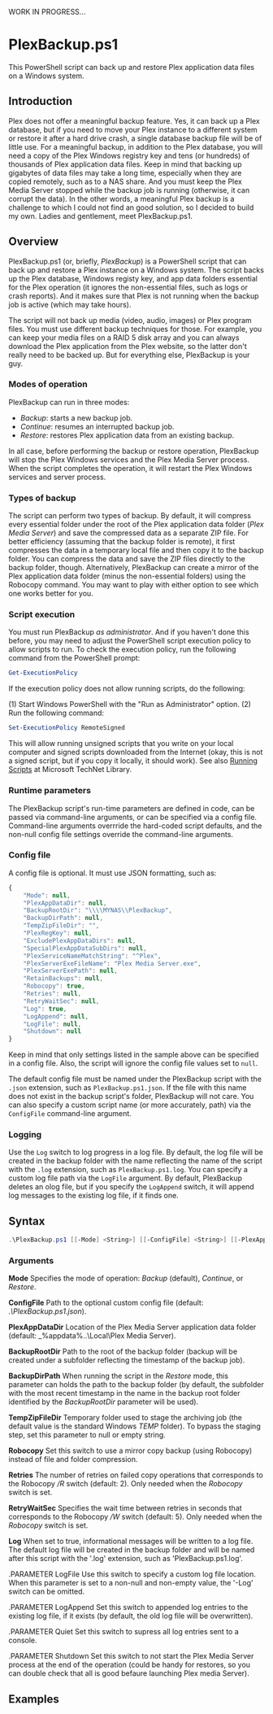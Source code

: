WORK IN PROGRESS...
# PlexBackup.ps1
This PowerShell script can back up and restore Plex application data files on a Windows system.

## Introduction
Plex does not offer a meaningful backup feature. Yes, it can back up a Plex database, but if you need to move your Plex instance to a different system or restore it after a hard drive crash, a single database backup file will be of little use. For a meaningful backup, in addition to the Plex database, you will need a copy of the Plex Windows registry key and tens (or hundreds) of thousands of Plex application data files. Keep in mind that backing up gigabytes of data files may take a long time, especially when they are copied remotely, such as to a NAS share. And you must keep the Plex Media Server stopped while the backup job is running (otherwise, it can corrupt the data). In the other words, a meaningful Plex backup is a challenge to which I could not find an good solution, so I decided to build my own. Ladies and gentlement, meet PlexBackup.ps1.

## Overview
PlexBackup.ps1 (or, briefly, _PlexBackup_) is a PowerShell script that can back up and restore a Plex instance on a Windows system. The script backs up the Plex database, Windows registy key, and app data folders essential for the Plex operation (it ignores the non-essential files, such as logs or crash reports). And it makes sure that Plex is not running when the backup job is active (which may take hours).

The script will not back up media (video, audio, images) or Plex program files. You must use different backup techniques for those. For example, you can keep your media files on a RAID 5 disk array and you can always download the Plex application from the Plex website, so the latter don't really need to be backed up. But for everything else, PlexBackup is your guy.

### Modes of operation
PlexBackup can run in three modes:

- _Backup_: starts a new backup job.
- _Continue_: resumes an interrupted backup job.
- _Restore_: restores Plex application data from an existing backup.

In all case, before performing the backup or restore operation, PlexBackup will stop the Plex Windows services and the Plex Media Server process. When the script completes the operation, it will restart the Plex Windows services and server process.

### Types of backup
The script can perform two types of backup. By default, it will compress every essential folder under the root of the Plex application data folder (_Plex Media Server_) and save the compressed data as a separate ZIP file. For better efficiency (assuming that the backup folder is remote), it first compresses the data in a temporary local file and then copy it to the backup folder. You can compress the data and save the ZIP files directly to the backup folder, though. Alternatively, PlexBackup can create a mirror of the Plex application data folder (minus the non-essential folders) using the Robocopy command. You may want to play with either option to see which one works better for you.

### Script execution
You must run PlexBackup _as administrator_. And if you haven't done this before, you may need to adjust the PowerShell script execution policy to allow scripts to run. To check the execution policy, run the following command from the PowerShell prompt:

```PowerShell
Get-ExecutionPolicy
```
If the execution policy does not allow running scripts, do the following:

(1) Start Windows PowerShell with the "Run as Administrator" option. 
(2) Run the following command: 

```PowerShell
Set-ExecutionPolicy RemoteSigned
```

This will allow running unsigned scripts that you write on your local computer and signed scripts downloaded from the Internet (okay, this is not a signed script, but if you copy it locally, it should work). See also [Running Scripts](https://docs.microsoft.com/en-us/previous-versions//bb613481(v=vs.85)) at Microsoft TechNet Library.

### Runtime parameters
The PlexBackup script's run-time parameters are defined in code, can be passed via command-line arguments, or can be specified via a config file. Command-line arguments overrride the hard-coded script defaults, and the non-null config file settings override the command-line arguments.

### Config file
A config file is optional. It must use JSON formatting, such as:

```JavaScript
{
    "Mode": null,
    "PlexAppDataDir": null,
    "BackupRootDir": "\\\\MYNAS\\PlexBackup",
    "BackupDirPath": null,
    "TempZipFileDir": "",
    "PlexRegKey": null,
    "ExcludePlexAppDataDirs": null,
    "SpecialPlexAppDataSubDirs": null,
    "PlexServiceNameMatchString": "^Plex",
    "PlexServerExeFileName": "Plex Media Server.exe",
    "PlexServerExePath": null,
    "RetainBackups": null,
    "Robocopy": true,
    "Retries": null,
    "RetryWaitSec": null,
    "Log": true,
    "LogAppend": null,
    "LogFile": null,
    "Shutdown": null
}
```
Keep in mind that only settings listed in the sample above can be specified in a config file. Also, the script will ignore the config file values set to `null`. 

The default config file must be named under the PlexBackup script with the `.json` extension, such as `PlexBackup.ps1.json`. If the file with this name does not exist in the backup script's folder, PlexBackup will not care. You can also specify a custom script name (or more accurately, path) via the `ConfigFile` command-line argument.

### Logging
Use the `Log` switch to log progress in a log file. By default, the log file will be created in the backup folder with the name reflecting the name of the script with the `.log` extension, such as `PlexBackup.ps1.log`. You can specify a custom log file path via the `LogFile` argument. By default, PlexBackup deletes an olog file, but if you specify the `LogAppend` switch, it will append log messages to the existing log file, if it finds one.

### 

## Syntax

```PowerShell
.\PlexBackup.ps1 [[-Mode] <String>] [[-ConfigFile] <String>] [[-PlexAppDataDir] <String>] [[-BackupRootDir] <String>] [[-BackupDirPath] <String>] [[-TempZipFileDir] <String>] [-Robocopy] [[-Retries] <Int32>] [[-RetryWaitSec] <Int32>] [-Log] [-LogAppend] [[-LogFile] <String>] [-Quiet] [-Shutdown] [<CommonParameters>]
```
### Arguments

__Mode__
Specifies the mode of operation: _Backup_ (default), _Continue_, or _Restore_.

__ConfigFile__
Path to the optional custom config file (default: _.\PlexBackup.ps1.json_).

__PlexAppDataDir__
Location of the Plex Media Server application data folder (default: _%appdata%\..\Local\Plex Media Server).

__BackupRootDir__
Path to the root of the backup folder (backup will be created under a subfolder reflecting the timestamp of the backup job).

__BackupDirPath__
When running the script in the _Restore_ mode, this parameter can holds the path to the backup folder (by default, the subfolder with the most recent timestamp in the name in the backup root folder identified by the _BackupRootDir_ parameter will be used).

__TempZipFileDir__
Temporary folder used to stage the archiving job (the default value is the standard Windows _TEMP_ folder). To bypass the staging step, set this parameter to null or empty string.

__Robocopy__
Set this switch to use a mirror copy backup (using Robocopy) instead of file and folder compression.

__Retries__
The number of retries on failed copy operations that corresponds to the Robocopy _/R_ switch (default: 2). Only needed when the _Robocopy_ switch is set.

__RetryWaitSec__
Specifies the wait time between retries in seconds that corresponds to the Robocopy _/W_ switch (default: 5). Only needed when the _Robocopy_ switch is set.

__Log__
When set to true, informational messages will be written to a log file.
The default log file will be created in the backup folder and will be named 
after this script with the '.log' extension, such as 'PlexBackup.ps1.log'.

.PARAMETER LogFile
Use this switch to specify a custom log file location. When this parameter
is set to a non-null and non-empty value, the '-Log' switch can be omitted.

.PARAMETER LogAppend
Set this switch to appended log entries to the existing log file, if it exists
(by default, the old log file will be overwritten).

.PARAMETER Quiet
Set this switch to supress all log entries sent to a console.

.PARAMETER Shutdown
Set this switch to not start the Plex Media Server process at the end of the 
operation (could be handy for restores, so you can double check that all is
good befaure launching Plex media Server).

## Examples

